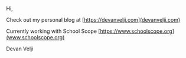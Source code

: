 Hi,

Check out my personal blog at [https://devanvelji.com](devanvelji.com)

Currently working with School Scope [https://www.schoolscope.org](www.schoolscope.org)


Devan Velji 
